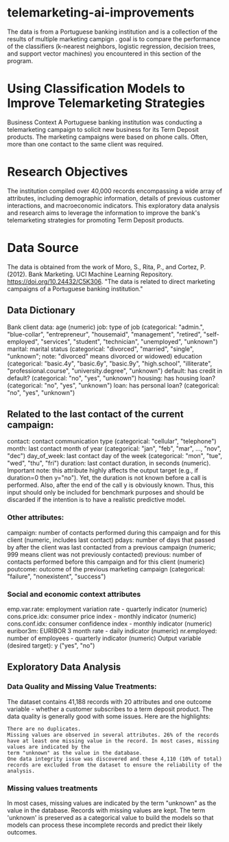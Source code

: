 # telemarketing-ai-improvements
The data is from a Portuguese banking institution and is a collection of the results of multiple marketing campign .  goal is to compare the performance of the classifiers (k-nearest neighbors, logistic regression, decision trees, and support vector machines) you encountered in this section of the program. 

# Using Classification Models to Improve Telemarketing Strategies
Business Context
A Portuguese banking institution was conducting a telemarketing campaign to solicit new business for its Term Deposit products. The marketing campaigns were based on phone calls. Often, more than one contact to the same client was required.

# Research Objectives
The institution compiled over 40,000 records encompassing a wide array of attributes, including demographic information, details of previous customer interactions, and macroeconomic indicators. This exploratory data analysis and research aims to leverage the information to improve the bank's telemarketing strategies for promoting Term Deposit products.

# Data Source
The data is obtained from the work of Moro, S., Rita, P., and Cortez, P. (2012). Bank Marketing. UCI Machine Learning Repository. https://doi.org/10.24432/C5K306. "The data is related to direct marketing campaigns of a Portuguese banking institution."

## Data Dictionary
 Bank client data:
 age (numeric)
 job: type of job (categorical: "admin.", "blue-collar", "entrepreneur", "housemaid", "management", "retired", "self-employed", "services", "student", "technician", 
 "unemployed", "unknown")
  marital: marital status (categorical: "divorced", "married", "single", "unknown"; note: "divorced" means divorced or widowed)
  education (categorical: "basic.4y", "basic.6y", "basic.9y", "high.school", "illiterate", "professional.course", "university.degree", "unknown")
  default: has credit in default? (categorical: "no", "yes", "unknown")
  housing: has housing loan? (categorical: "no", "yes", "unknown")
  loan: has personal loan? (categorical: "no", "yes", "unknown")
 ## Related to the last contact of the current campaign:
  contact: contact communication type (categorical: "cellular", "telephone")
  month: last contact month of year (categorical: "jan", "feb", "mar", ..., "nov", "dec")
  day_of_week: last contact day of the week (categorical: "mon", "tue", "wed", "thu", "fri")
  duration: last contact duration, in seconds (numeric). Important note: this attribute highly affects the output target (e.g., if duration=0 then y="no"). Yet, the duration is not known before a call is performed. Also, after the end of the call y is obviously known. Thus, this input should only be included for benchmark purposes and should be discarded if the intention is to have a realistic predictive model.
  ### Other attributes:
  campaign: number of contacts performed during this campaign and for this client (numeric, includes last contact)
  pdays: number of days that passed by after the client was last contacted from a previous campaign (numeric; 999 means client was not previously contacted)
  previous: number of contacts performed before this campaign and for this client (numeric)
  poutcome: outcome of the previous marketing campaign (categorical: "failure", "nonexistent", "success")
 ### Social and economic context attributes
  emp.var.rate: employment variation rate - quarterly indicator (numeric)
  cons.price.idx: consumer price index - monthly indicator (numeric)
  cons.conf.idx: consumer confidence index - monthly indicator (numeric)
  euribor3m: EURIBOR 3 month rate - daily indicator (numeric)
  nr.employed: number of employees - quarterly indicator (numeric)
  Output variable (desired target): y ("yes", "no")
## Exploratory Data Analysis
 ### Data Quality and Missing Value Treatments:
The dataset contains 41,188 records with 20 attributes and one outcome variable - whether a customer subscribes to a term deposit product. The data quality is generally good with some issues. Here are the highlights:

    There are no duplicates.
    Missing values are observed in several attributes. 26% of the records have at least one missing value in the record. In most cases, missing values are indicated by the 
    term "unknown" as the value in the database.
    One data integrity issue was discovered and these 4,110 (10% of total) records are excluded from the dataset to ensure the reliability of the analysis.
  ### Missing values treatments
In most cases, missing values are indicated by the term "unknown" as the value in the database. Records with missing values are kept. The term 'unknown' is preserved as a categorical value to build the models so that models can process these incomplete records and predict their likely outcomes.
